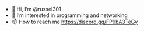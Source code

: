 - 👋 Hi, I’m @russel301
- 👀 I’m interested in programming and networking
- 📫 How to reach me https://discord.gg/FP9bA3TeGy

<!---
russel301/russel301 is a ✨ special ✨ repository because its `README.md` (this file) appears on your GitHub profile.
You can click the Preview link to take a look at your changes.
--->
